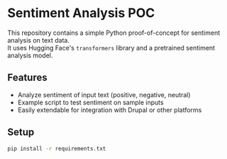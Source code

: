 # Sentiment Analysis POC

This repository contains a simple Python proof-of-concept for sentiment analysis on text data.  
It uses Hugging Face's `transformers` library and a pretrained sentiment analysis model.

## Features

- Analyze sentiment of input text (positive, negative, neutral)
- Example script to test sentiment on sample inputs
- Easily extendable for integration with Drupal or other platforms

## Setup

```bash
pip install -r requirements.txt
